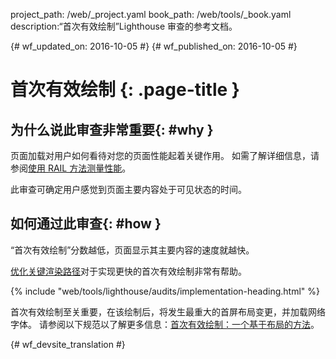 project_path: /web/_project.yaml
book_path: /web/tools/_book.yaml
description:“首次有效绘制”Lighthouse 审查的参考文档。

{# wf_updated_on: 2016-10-05 #}
{# wf_published_on: 2016-10-05 #}

# 首次有效绘制 {: .page-title }

## 为什么说此审查非常重要{: #why }

页面加载对用户如何看待对您的页面性能起着关键作用。
如需了解详细信息，请参阅[使用 RAIL 方法测量性能](/web/fundamentals/performance/rail)。

此审查可确定用户感觉到页面主要内容处于可见状态的时间。


## 如何通过此审查{: #how }

“首次有效绘制”分数越低，页面显示其主要内容的速度就越快。


[优化关键渲染路径](/web/fundamentals/performance/critical-rendering-path/)对于实现更快的首次有效绘制非常有帮助。


{% include "web/tools/lighthouse/audits/implementation-heading.html" %}

首次有效绘制至关重要，在该绘制后，将发生最重大的首屏布局变更，并加载网络字体。
请参阅以下规范以了解更多信息：[首次有效绘制：一个基于布局的方法](https://docs.google.com/document/d/1BR94tJdZLsin5poeet0XoTW60M0SjvOJQttKT-JK8HI/view)。


{# wf_devsite_translation #}
